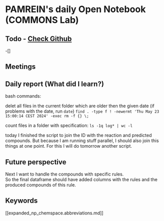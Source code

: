 
# PAMREIN's daily Open Notebook (COMMONS Lab)

## Todo - [Check Github](https://github.com/orgs/commons-research/projects/2/views/1)
-[]


## Meetings



## Daily report (What did I learn?)
bash commands:

delet all files in the current folder which are older then the given date (if problems with the date, run `date`)
`find . -type f ! -newermt 'Thu May 23 15:00:14 CEST 2024' -exec rm -f {} \;`

count files in a folder with specification:
`ls -1q log* | wc -l`

today I finished the script to join the ID with the reaction and predicted compounds.
But because I am running stuff parallel, I should also join this things at one point.
For this I will do tomorrow another script.


## Future perspective
Next I want to handle the compounds with specific rules.  
So the final dataframe should have added columns with the rules and the produced compounds of this rule.



## Keywords
[[expanded_np_chemspace.abbreviations.md]]
